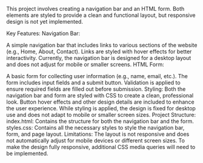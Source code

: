 This project involves creating a navigation bar and an HTML form. Both elements are styled to provide a clean and functional layout, but responsive design is not yet implemented.

Key Features:
Navigation Bar:

A simple navigation bar that includes links to various sections of the website (e.g., Home, About, Contact).
Links are styled with hover effects for better interactivity.
Currently, the navigation bar is designed for a desktop layout and does not adjust for mobile or smaller screens.
HTML Form:

A basic form for collecting user information (e.g., name, email, etc.).
The form includes input fields and a submit button.
Validation is applied to ensure required fields are filled out before submission.
Styling:
Both the navigation bar and form are styled with CSS to create a clean, professional look.
Button hover effects and other design details are included to enhance the user experience.
While styling is applied, the design is fixed for desktop use and does not adapt to mobile or smaller screen sizes.
Project Structure:
index.html: Contains the structure for both the navigation bar and the form.
styles.css: Contains all the necessary styles to style the navigation bar, form, and page layout.
Limitations:
The layout is not responsive and does not automatically adjust for mobile devices or different screen sizes.
To make the design fully responsive, additional CSS media queries will need to be implemented.